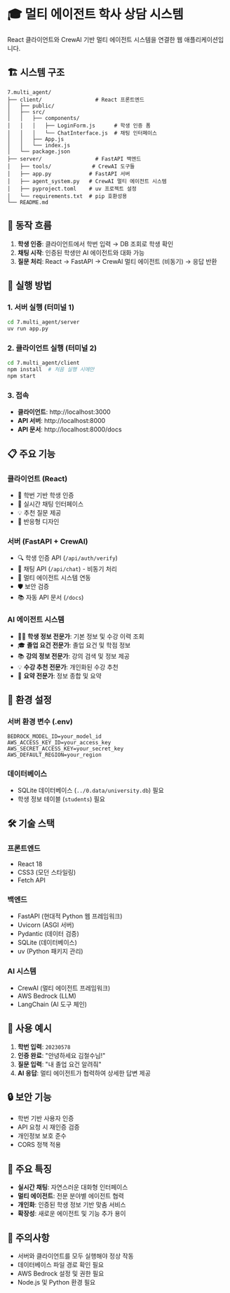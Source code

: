 # 🎓 멀티 에이전트 학사 상담 시스템

React 클라이언트와 CrewAI 기반 멀티 에이전트 시스템을 연결한 웹 애플리케이션입니다.

## 🏗️ 시스템 구조

```
7.multi_agent/
├── client/                 # React 프론트엔드
│   ├── public/
│   ├── src/
│   │   ├── components/
│   │   │   ├── LoginForm.js      # 학생 인증 폼
│   │   │   └── ChatInterface.js  # 채팅 인터페이스
│   │   ├── App.js
│   │   └── index.js
│   └── package.json
├── server/                 # FastAPI 백엔드
│   ├── tools/             # CrewAI 도구들
│   ├── app.py            # FastAPI 서버
│   ├── agent_system.py   # CrewAI 멀티 에이전트 시스템
│   ├── pyproject.toml    # uv 프로젝트 설정
│   └── requirements.txt  # pip 호환성용
└── README.md
```

## 🔄 동작 흐름

1. **학생 인증**: 클라이언트에서 학번 입력 → DB 조회로 학생 확인
2. **채팅 시작**: 인증된 학생만 AI 에이전트와 대화 가능
3. **질문 처리**: React → FastAPI → CrewAI 멀티 에이전트 (비동기) → 응답 반환

## 🚀 실행 방법

### 1. 서버 실행 (터미널 1)

```bash
cd 7.multi_agent/server
uv run app.py
```

### 2. 클라이언트 실행 (터미널 2)

```bash
cd 7.multi_agent/client
npm install  # 처음 실행 시에만
npm start
```

### 3. 접속

- **클라이언트**: http://localhost:3000
- **API 서버**: http://localhost:8000
- **API 문서**: http://localhost:8000/docs

## 📋 주요 기능

### 클라이언트 (React)

- 🔐 학번 기반 학생 인증
- 💬 실시간 채팅 인터페이스
- 💡 추천 질문 제공
- 📱 반응형 디자인

### 서버 (FastAPI + CrewAI)

- 🔍 학생 인증 API (`/api/auth/verify`)
- 💬 채팅 API (`/api/chat`) - 비동기 처리
- 🤖 멀티 에이전트 시스템 연동
- 🛡️ 보안 검증
- 📚 자동 API 문서 (`/docs`)

### AI 에이전트 시스템

- 👨‍🎓 **학생 정보 전문가**: 기본 정보 및 수강 이력 조회
- 🎓 **졸업 요건 전문가**: 졸업 요건 및 학점 정보
- 📚 **강의 정보 전문가**: 강의 검색 및 정보 제공
- 💡 **수강 추천 전문가**: 개인화된 수강 추천
- 📝 **요약 전문가**: 정보 종합 및 요약

## 🔧 환경 설정

### 서버 환경 변수 (.env)

```env
BEDROCK_MODEL_ID=your_model_id
AWS_ACCESS_KEY_ID=your_access_key
AWS_SECRET_ACCESS_KEY=your_secret_key
AWS_DEFAULT_REGION=your_region
```

### 데이터베이스

- SQLite 데이터베이스 (`../0.data/university.db`) 필요
- 학생 정보 테이블 (`students`) 필요

## 🛠️ 기술 스택

### 프론트엔드

- React 18
- CSS3 (모던 스타일링)
- Fetch API

### 백엔드

- FastAPI (현대적 Python 웹 프레임워크)
- Uvicorn (ASGI 서버)
- Pydantic (데이터 검증)
- SQLite (데이터베이스)
- uv (Python 패키지 관리)

### AI 시스템

- CrewAI (멀티 에이전트 프레임워크)
- AWS Bedrock (LLM)
- LangChain (AI 도구 체인)

## 📝 사용 예시

1. **학번 입력**: `20230578`
2. **인증 완료**: "안녕하세요 김철수님!"
3. **질문 입력**: "내 졸업 요건 알려줘"
4. **AI 응답**: 멀티 에이전트가 협력하여 상세한 답변 제공

## 🔒 보안 기능

- 학번 기반 사용자 인증
- API 요청 시 재인증 검증
- 개인정보 보호 준수
- CORS 정책 적용

## 🎯 주요 특징

- **실시간 채팅**: 자연스러운 대화형 인터페이스
- **멀티 에이전트**: 전문 분야별 에이전트 협력
- **개인화**: 인증된 학생 정보 기반 맞춤 서비스
- **확장성**: 새로운 에이전트 및 기능 추가 용이

## 🚨 주의사항

- 서버와 클라이언트를 모두 실행해야 정상 작동
- 데이터베이스 파일 경로 확인 필요
- AWS Bedrock 설정 및 권한 필요
- Node.js 및 Python 환경 필요
